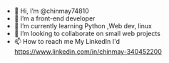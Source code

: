 - 👋 Hi, I’m @chinmay74810
- 👀 I’m a front-end developer
- 🌱 I’m currently learning Python ,Web dev, linux
- 💞️ I’m looking to collaborate on small web projects 
- 📫 How to reach me My LinkedIn I'd https://www.linkedin.com/in/chinmay-340452200

<!---
chinmay74810/chinmay74810 is a ✨ special ✨ repository because its `README.md` (this file) appears on your GitHub profile.
You can click the Preview link to take a look at your changes.
--->
